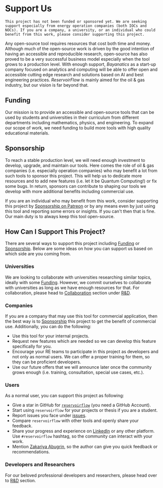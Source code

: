 # Support Us

```{warning}
This project has not been funded or sponsored yet. We are seeking support especially from energy operation companies (both IOCs and NOCs). If you are a company, a university, or an individual who could benefit from this work, please consider supporting this project.
```

Any open-source tool requires resources that cost both time and money. Although much of the open-source work is driven by the good intention of having an accessible and reproducible research, open-source has also proved to be a very successful business model especially when the tool grows to a production level. With enough support, *Bayanatics* as a start-up company focused on analytics and computing will be able to offer open and accessible cutting edge research and solutions based on AI and best engineering practices. *ReservoirFlow* is mainly aimed for the oil & gas industry, but our vision is far beyond that.

## Funding

Our mission is to provide an accessible and open-source tools that can be used by students and universities in their curriculum from different departments including mathematics, physics, and engineering. To expand our scope of work, we need funding to build more tools with high quality educational materials.

## Sponsorship

To reach a stable production level, we will need enough investment to develop, upgrade, and maintain our tools. Here comes the role of oil & gas companies (i.e. especially operation companies) who may benefit a lot from such tools to sponsor this project. This will help us to dedicate more resources and to add new features (i.e. let it be Quantum Computing!) or fix some bugs. In return, sponsors can contribute to shaping our tools we develop with more additional benefits including commercial use.

If you are an individual who may benefit from this work, consider supporting this project by [Sponsorship on Patreon](https://www.patreon.com/zakgrin) or by any means even by just using this tool and reporting some errors or insights. If you can't then that is fine. Our main duty is to always keep this tool open-source.

## How Can I Support This Project?

There are several ways to support this project including [Funding](#funding) or [Sponsorship](#sponsorship). Below are some ideas on how you can support us based on which side are you coming from.

### Universities

We are looking to collaborate with universities researching similar topics, ideally with some [Funding](#funding). However, we commit ourselves to collaborate with universities as long as we have enough resources for that. For collaboration, please head to [Collaboration](research_development/collaboration/collaboration.html) section under [R&D](research_development/research_development.html).

### Companies

If you are a company that may use this tool for commercial application, then the best way is to [Sponsorship](#sponsorship) this project to get the benefit of commercial use. Additionally, you can do the following:

- Use this tool for your internal projects.
- Request new features which are needed so we can develop this feature specifically for you.
- Encourage your RE teams to participate in this project as developers and not only as normal users. We can offer a proper training for them, so they can be proficient developers.
- Use our future offers that we will announce later once the community grows enough (i.e. training, consultation, special use cases, etc.).

### Users

As a normal user, you can support this project as following:

- Give a star in GitHub for [`reservoirflow`](https://github.com/zakgrin/reservoirflow) (you need a GitHub Account).
- Start using `reservoirflow` for your projects or thesis if you are a student.
- Report issues you face under [issues](https://github.com/zakgrin/reservoirflow/issues).
- Compare `reservoirflow` with other tools and openly share your feedback.
- Share your progress and experience on [LinkedIn](https://www.linkedin.com/feed/) or any other platform. Use `#reservoirflow` hashtag, so the community can interact with your work.
- Mention [Zakariya Abugrin](https://www.linkedin.com/in/zakariya-abugrin/), so the author can give you quick feedback or recommendations.

### Developers and Researchers

For our beloved professional developers and researchers, please head over to [R&D](research_development/research_development.html) section.
